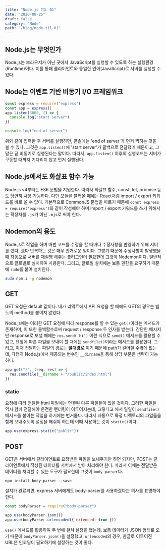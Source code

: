 ```yaml
---
title: "Node.js TIL 01"
date: "2020-08-25"
draft: false
category: "Node"
path: "/blog/node-til-01"
---
```


## Node.js는 무엇인가

Node.js는 브라우저가 아닌 곳에서 JavaScript를 실행할 수 있도록 하는 실행환경(Runtime)이다. 이를 통해 클라이언트와 동일한 언어(JavaScript)로 서버를 실행할 수 있다.

## Node는 이벤트 기반 비동기 I/O 프레임워크

```javascript
const express = require("express")
const app = express()
app.listen(3000, () => {
  console.log("start server")
})

console.log("end of server")
```

위와 같이 입력한 후 서버를 실행하면, 콘솔에는 'end of server'가 먼저 찍히는 것을 볼 수 있다. 그것은 `app.listen()`에 'start server'가 콜백으로 전달됐기 때문이고, 그말은 곧 비동기로 실행된다는 말이다. 따라서, `app.listen()` 이후의 실행코드는 서버가 구동할 때까지 기다리지 않고 먼저 실행된다.

## Node.js에서도 화살표 함수 가능

Node.js v4부터는 ES6 문법을 지원한다. 따라서 화살표 함수, const, let, promise 등도 당연히 사용 가능하다.
다만 모듈을 불러올 때에는 React처럼 import / export 키워드를 바로 쓸 수 없다. 기본적으로 CommonJS 문법을 따르기 때문에 `const express = require('express')`와 같이 작성해야 하며 import / export 키워드를 쓰기 위해서는 확장자를 `.js`가 아닌 `.mjs`로 써야 한다.

## Nodemon의 용도

Node.js로 작업을 하며 매번 코드를 수정을 할 때마다 수정사항을 반영하기 위해 서버를 껐다, 켰다 반복하는 것은 매우 번거로운 일이다. 그렇기 때문에 수정사항이 발생했을 때 자동으로 서버를 재실행 해주는 플러그인이 필요한데 그것이 Nodemon이다. 일반적으로 글로벌로 설치하여 사용한다. 그리고, 글로벌 설치에는 보통 권한을 요구하기 때문에 `sudo`를 붙여 설치한다.

```bash
sudo npm i -g nodemon
```

## GET

GET 요청은 default 값이다. 내가 리액트에서 API 요청을 할 때에도 GET의 경우는 별도의 method를 붙이지 않았다.

Node.js에는 이러한 GET 요청에 따라 response를 할 수 있는 `get()`이라는 메서드가 존재하며, 이 또한 콜백함수로써 request / response 두 인자를 받는다. 간단한 메시지만 response로 보낼 때에는 `res.send('hi')` 이런 식으로 `send()` 메서드를 활용할 수 있고, 요청에 따른 파일을 보내야 할 때에는 `sendfile()`이라는 메서드를 활용한다. 그리고, 이때 전달하는 파일의 경로는 **절대경로** 이기 때문에 path가 길어질 수밖에 없는데, 다행히 Node.js에서 제공되는 변수인 `__dirname`을 통해 상당 부분은 생략이 가능하다.

```javascript
app.get("/", (req, res) => {
  res.sendfile(__dirname + "/public/index.html")
})
```

### static

요청에 따라 전달한 html 파일에는 연결된 다른 파일들이 있을 것이다. 그러한 파일들 역시 함께 전달해야 온전한 렌더링이 이루어지는데, 그렇다고 해서 일일이 `sendfile()` 메서드를 붙이는 작업을 하기에는 번거롭다. 따라서 자동으로 특정 디렉토리의 파일들을 함께 보내주도록 설정을 해줘야 하는데 이때 사용하는 것이 `static()`이다.

```javascript
app.use(express.static("public"))
```

## POST

GET은 서버에서 클라이언트로 요청받은 파일을 보내주기만 하면 되지만, POST는 클라이언트에서 작성된 데이터를 서버에서 받아 처리해야 한다. 따라서 이때는 전달받은 데이터를 처리할 수 있는 도구가 필요한데 그것이 `body parser`다.

`npm install body-parser --save`

설치가 완료되면, express 서버에게도 body-parser를 사용하겠다는 의사를 표명해야 한다.

```javascript
const bodyParser = require("body-parser")

app.use(bodyParser.json())
app.use(bodyParser.urlencoded({ extended: true }))
```

`use()` 메서드를 활용하여 두 번에 걸쳐 설정을 했는데, 보통 데이터가 JSON 형태로 오기 때문에 `bodyParser.json()`을 설정했고, `urlencoded`의 경우, 한글로 이루어진 URL은 인코딩이 필요하기에 설정하는 것이 좋다.
